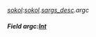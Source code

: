 _[sokol](../../modules/sokol/sokol-module.md):[sokol](../../modules/sokol/sokol-module.md).[sargs\_desc](../../modules/sokol/sokol-sargs_desc.md).argc_
##### Field argc:[Int](../../modules/wonkey/wonkey-types-int.md)

